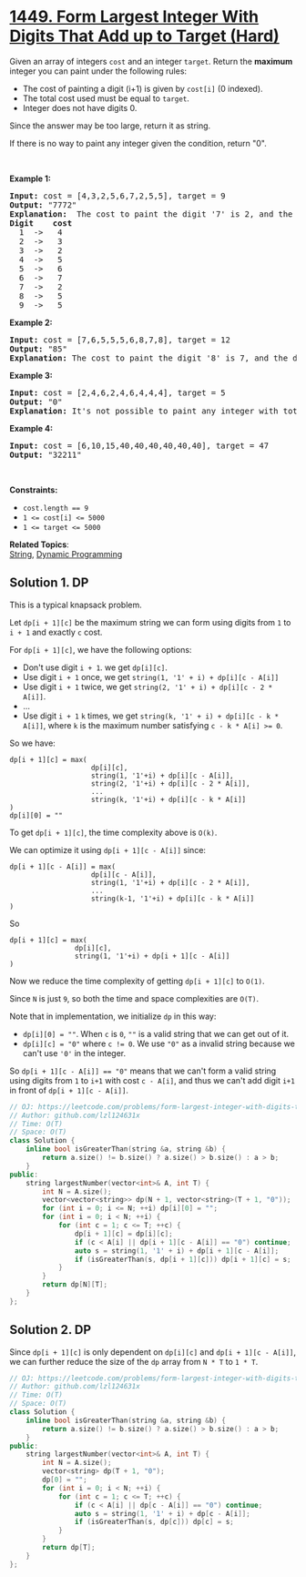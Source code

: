 # [1449. Form Largest Integer With Digits That Add up to Target (Hard)](https://leetcode.com/problems/form-largest-integer-with-digits-that-add-up-to-target/)

<p>Given an array of integers <code>cost</code> and an integer <code>target</code>. Return the <strong>maximum</strong> integer you can paint&nbsp;under the following rules:</p>

<ul>
	<li>The cost of painting a&nbsp;digit (i+1) is given by&nbsp;<code>cost[i]</code>&nbsp;(0 indexed).</li>
	<li>The total cost used must&nbsp;be equal to <code>target</code>.</li>
	<li>Integer does not have digits 0.</li>
</ul>

<p>Since the answer may be too large, return it as string.</p>

<p>If there is no way to paint any integer given the condition, return "0".</p>

<p>&nbsp;</p>
<p><strong>Example 1:</strong></p>

<pre><strong>Input:</strong> cost = [4,3,2,5,6,7,2,5,5], target = 9
<strong>Output:</strong> "7772"
<strong>Explanation: </strong> The cost to paint the digit '7' is 2, and the digit '2' is 3. Then cost("7772") = 2*3+ 3*1 = 9. You could also paint "997", but "7772" is the largest number.
<strong>Digit    cost</strong>
  1  -&gt;   4
  2  -&gt;   3
  3  -&gt;   2
  4  -&gt;   5
  5  -&gt;   6
  6  -&gt;   7
  7  -&gt;   2
  8  -&gt;   5
  9  -&gt;   5
</pre>

<p><strong>Example 2:</strong></p>

<pre><strong>Input:</strong> cost = [7,6,5,5,5,6,8,7,8], target = 12
<strong>Output:</strong> "85"
<strong>Explanation:</strong> The cost to paint the digit '8' is 7, and the digit '5' is 5. Then cost("85") = 7 + 5 = 12.
</pre>

<p><strong>Example 3:</strong></p>

<pre><strong>Input:</strong> cost = [2,4,6,2,4,6,4,4,4], target = 5
<strong>Output:</strong> "0"
<strong>Explanation:</strong> It's not possible to paint any integer with total cost equal to target.
</pre>

<p><strong>Example 4:</strong></p>

<pre><strong>Input:</strong> cost = [6,10,15,40,40,40,40,40,40], target = 47
<strong>Output:</strong> "32211"
</pre>

<p>&nbsp;</p>
<p><strong>Constraints:</strong></p>

<ul>
	<li><code>cost.length == 9</code></li>
	<li><code>1 &lt;= cost[i] &lt;= 5000</code></li>
	<li><code>1 &lt;= target &lt;= 5000</code></li>
</ul>


**Related Topics**:  
[String](https://leetcode.com/tag/string/), [Dynamic Programming](https://leetcode.com/tag/dynamic-programming/)

## Solution 1. DP

This is a typical knapsack problem.

Let `dp[i + 1][c]` be the maximum string we can form using digits from `1` to `i + 1` and exactly `c` cost.

For `dp[i + 1][c]`, we have the following options:
* Don't use digit `i + 1`. we get `dp[i][c]`.
* Use digit `i + 1` once, we get `string(1, '1' + i) + dp[i][c - A[i]]`
* Use digit `i + 1` twice, we get `string(2, '1' + i) + dp[i][c - 2 * A[i]]`.
* ...
* Use digit `i + 1` `k` times, we get `string(k, '1' + i) + dp[i][c - k * A[i]]`, where `k` is the maximum number satisfying `c - k * A[i] >= 0`.

So we have:
```
dp[i + 1][c] = max(
                    dp[i][c],
                    string(1, '1'+i) + dp[i][c - A[i]],
                    string(2, '1'+i) + dp[i][c - 2 * A[i]],
                    ...
                    string(k, '1'+i) + dp[i][c - k * A[i]]
)
dp[i][0] = ""
```

To get `dp[i + 1][c]`, the time complexity above is `O(k)`.

We can optimize it using `dp[i + 1][c - A[i]]` since:

```
dp[i + 1][c - A[i]] = max(
                    dp[i][c - A[i]],
                    string(1, '1'+i) + dp[i][c - 2 * A[i]],
                    ...
                    string(k-1, '1'+i) + dp[i][c - k * A[i]]
)
```

So
```
dp[i + 1][c] = max(
                dp[i][c],
                string(1, '1'+i) + dp[i + 1][c - A[i]]
)
```

Now we reduce the time complexity of getting `dp[i + 1][c]` to `O(1)`.

Since `N` is just `9`, so both the time and space complexities are `O(T)`.

Note that in implementation, we initialize `dp` in this way:
* `dp[i][0] = ""`. When `c` is `0`, `""` is a valid string that we can get out of it.
* `dp[i][c] = "0"` where `c != 0`. We use `"0"` as a invalid string because we can't use `'0'` in the integer.

So `dp[i + 1][c - A[i]] == "0"` means that we can't form a valid string using digits from `1` to `i+1` with cost `c - A[i]`, and thus we can't add digit `i+1` in front of `dp[i + 1][c - A[i]]`.

```cpp
// OJ: https://leetcode.com/problems/form-largest-integer-with-digits-that-add-up-to-target/
// Author: github.com/lzl124631x
// Time: O(T)
// Space: O(T)
class Solution {
    inline bool isGreaterThan(string &a, string &b) {
        return a.size() != b.size() ? a.size() > b.size() : a > b;
    }
public:
    string largestNumber(vector<int>& A, int T) {
        int N = A.size();
        vector<vector<string>> dp(N + 1, vector<string>(T + 1, "0"));
        for (int i = 0; i <= N; ++i) dp[i][0] = "";
        for (int i = 0; i < N; ++i) {
            for (int c = 1; c <= T; ++c) {
                dp[i + 1][c] = dp[i][c];
                if (c < A[i] || dp[i + 1][c - A[i]] == "0") continue;
                auto s = string(1, '1' + i) + dp[i + 1][c - A[i]];
                if (isGreaterThan(s, dp[i + 1][c])) dp[i + 1][c] = s;
            }
        }
        return dp[N][T];
    }
};
```

## Solution 2. DP

Since `dp[i + 1][c]` is only dependent on `dp[i][c]` and `dp[i + 1][c - A[i]]`, we can further reduce the size of the `dp` array from `N * T` to `1 * T`.

```cpp
// OJ: https://leetcode.com/problems/form-largest-integer-with-digits-that-add-up-to-target
// Author: github.com/lzl124631x
// Time: O(T)
// Space: O(T)
class Solution {
    inline bool isGreaterThan(string &a, string &b) {
        return a.size() != b.size() ? a.size() > b.size() : a > b;
    }
public:
    string largestNumber(vector<int>& A, int T) {
        int N = A.size();
        vector<string> dp(T + 1, "0");
        dp[0] = "";
        for (int i = 0; i < N; ++i) {
            for (int c = 1; c <= T; ++c) {
                if (c < A[i] || dp[c - A[i]] == "0") continue;
                auto s = string(1, '1' + i) + dp[c - A[i]];
                if (isGreaterThan(s, dp[c])) dp[c] = s;
            }
        }
        return dp[T];
    }
};
```
